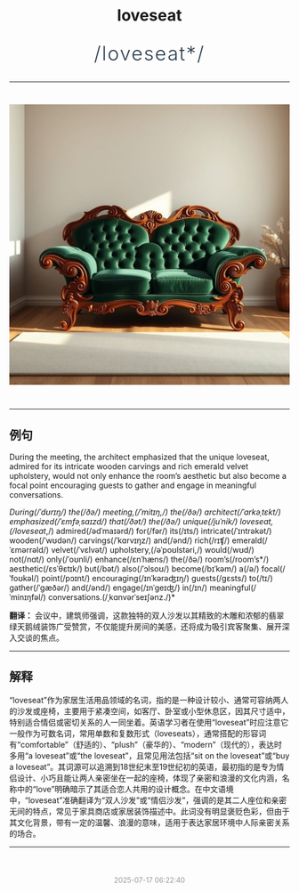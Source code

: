 <div align="center">

# loveseat

<div style="margin: 30px 0;">
<h1 style="font-size: 2.5em; font-weight: 300; letter-spacing: 2px; margin: 0; color: #2c3e50;">
/loveseat*/
</h1>
</div>

</div>

---

<div align="center" style="margin: 40px 0;">

![loveseat](images/loveseat.png)

</div>

---

## 例句

During the meeting, the architect emphasized that the unique loveseat, admired for its intricate wooden carvings and rich emerald velvet upholstery, would not only enhance the room’s aesthetic but also become a focal point encouraging guests to gather and engage in meaningful conversations.

*During(/ˈdʊrɪŋ/) the(/ðə/) meeting,(/ˈmitɪŋ,/) the(/ðə/) architect(/ˈɑrkəˌtɛkt/) emphasized(/ˈɛmfəˌsaɪzd/) that(/ðət/) the(/ðə/) unique(/juˈnik/) loveseat,(/loveseat*,/) admired(/ədˈmaɪərd/) for(/fər/) its(/ɪts/) intricate(/ˈɪntrəkət/) wooden(/ˈwʊdən/) carvings(/ˈkɑrvɪŋz/) and(/ənd/) rich(/rɪʧ/) emerald(/ˈɛmərrəld/) velvet(/ˈvɛlvət/) upholstery,(/əˈpoʊlstəri,/) would(/wʊd/) not(/nɑt/) only(/ˈoʊnli/) enhance(/ɛnˈhæns/) the(/ðə/) room’s(/room’s*/) aesthetic(/ɛsˈθɛtɪk/) but(/bət/) also(/ˈɔlsoʊ/) become(/bɪˈkəm/) a(/ə/) focal(/ˈfoʊkəl/) point(/pɔɪnt/) encouraging(/ɪnˈkərəʤɪŋ/) guests(/gɛsts/) to(/tɪ/) gather(/ˈgæðər/) and(/ənd/) engage(/ɪnˈgeɪʤ/) in(/ɪn/) meaningful(/ˈminɪŋfəl/) conversations.(/ˌkɑnvərˈseɪʃənz./)*

**翻译：** 会议中，建筑师强调，这款独特的双人沙发以其精致的木雕和浓郁的翡翠绿天鹅绒装饰广受赞赏，不仅能提升房间的美感，还将成为吸引宾客聚集、展开深入交谈的焦点。

---

## 解释

“loveseat”作为家居生活用品领域的名词，指的是一种设计较小、通常可容纳两人的沙发或座椅，主要用于紧凑空间，如客厅、卧室或小型休息区，因其尺寸适中，特别适合情侣或密切关系的人一同坐着。英语学习者在使用“loveseat”时应注意它一般作为可数名词，常用单数和复数形式（loveseats），通常搭配的形容词有“comfortable”（舒适的）、“plush”（豪华的）、“modern”（现代的），表达时多用“a loveseat”或“the loveseat”，且常见用法包括“sit on the loveseat”或“buy a loveseat”。其词源可以追溯到18世纪末至19世纪初的英语，最初指的是专为情侣设计、小巧且能让两人亲密坐在一起的座椅，体现了亲密和浪漫的文化内涵，名称中的“love”明确暗示了其适合恋人共用的设计概念。在中文语境中，“loveseat”准确翻译为“双人沙发”或“情侣沙发”，强调的是其二人座位和亲密无间的特点，常见于家具商店或家居装饰描述中。此词没有明显褒贬色彩，但由于其文化背景，带有一定的温馨、浪漫的意味，适用于表达家居环境中人际亲密关系的场合。


---

<div align="center" style="margin-top: 50px;">
<small style="color: #999; font-size: 0.9em;">2025-07-17 06:22:40</small>
</div>
